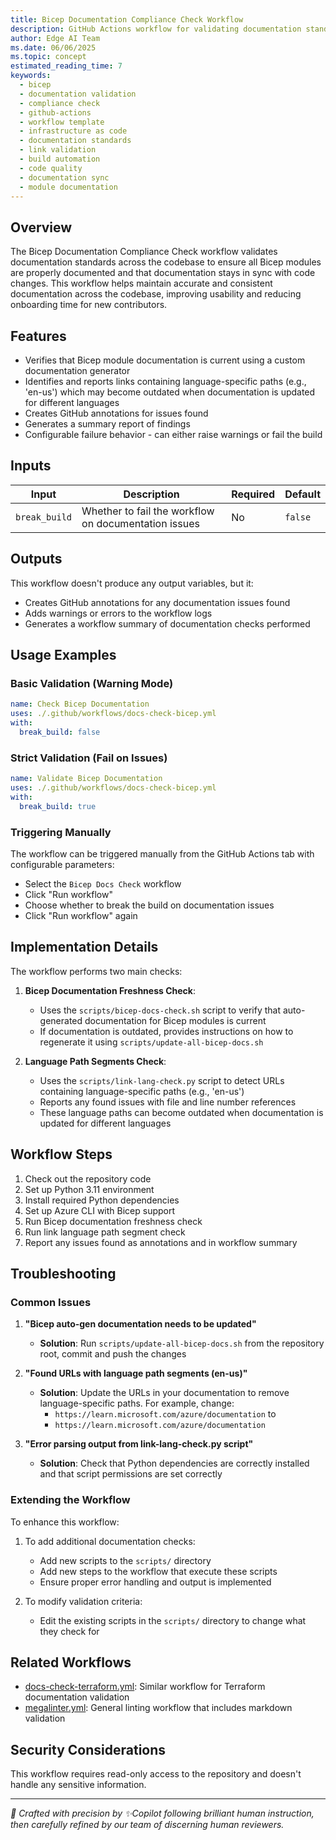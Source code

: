 ```yaml
---
title: Bicep Documentation Compliance Check Workflow
description: GitHub Actions workflow for validating documentation standards across Bicep modules
author: Edge AI Team
ms.date: 06/06/2025
ms.topic: concept
estimated_reading_time: 7
keywords:
  - bicep
  - documentation validation
  - compliance check
  - github-actions
  - workflow template
  - infrastructure as code
  - documentation standards
  - link validation
  - build automation
  - code quality
  - documentation sync
  - module documentation
---
```


## Overview

The Bicep Documentation Compliance Check workflow validates documentation standards across the codebase to ensure all Bicep modules are properly documented and that documentation stays in sync with code changes. This workflow helps maintain accurate and consistent documentation across the codebase, improving usability and reducing onboarding time for new contributors.

## Features

- Verifies that Bicep module documentation is current using a custom documentation generator
- Identifies and reports links containing language-specific paths (e.g., 'en-us') which may become outdated when documentation is updated for different languages
- Creates GitHub annotations for issues found
- Generates a summary report of findings
- Configurable failure behavior - can either raise warnings or fail the build

## Inputs

| Input         | Description                                          | Required | Default |
|---------------|------------------------------------------------------|----------|---------|
| `break_build` | Whether to fail the workflow on documentation issues | No       | `false` |

## Outputs

This workflow doesn't produce any output variables, but it:

- Creates GitHub annotations for any documentation issues found
- Adds warnings or errors to the workflow logs
- Generates a workflow summary of documentation checks performed

## Usage Examples

### Basic Validation (Warning Mode)

```yaml
name: Check Bicep Documentation
uses: ./.github/workflows/docs-check-bicep.yml
with:
  break_build: false
```

### Strict Validation (Fail on Issues)

```yaml
name: Validate Bicep Documentation
uses: ./.github/workflows/docs-check-bicep.yml
with:
  break_build: true
```

### Triggering Manually

The workflow can be triggered manually from the GitHub Actions tab with configurable parameters:

- Select the `Bicep Docs Check` workflow
- Click "Run workflow"
- Choose whether to break the build on documentation issues
- Click "Run workflow" again

## Implementation Details

The workflow performs two main checks:

1. **Bicep Documentation Freshness Check**:
   - Uses the `scripts/bicep-docs-check.sh` script to verify that auto-generated documentation for Bicep modules is current
   - If documentation is outdated, provides instructions on how to regenerate it using `scripts/update-all-bicep-docs.sh`

2. **Language Path Segments Check**:
   - Uses the `scripts/link-lang-check.py` script to detect URLs containing language-specific paths (e.g., 'en-us')
   - Reports any found issues with file and line number references
   - These language paths can become outdated when documentation is updated for different languages

## Workflow Steps

1. Check out the repository code
2. Set up Python 3.11 environment
3. Install required Python dependencies
4. Set up Azure CLI with Bicep support
5. Run Bicep documentation freshness check
6. Run link language path segment check
7. Report any issues found as annotations and in workflow summary

## Troubleshooting

### Common Issues

1. **"Bicep auto-gen documentation needs to be updated"**
   - **Solution**: Run `scripts/update-all-bicep-docs.sh` from the repository root, commit and push the changes

2. **"Found URLs with language path segments (en-us)"**
   - **Solution**: Update the URLs in your documentation to remove language-specific paths. For example, change:
     - `https://learn.microsoft.com/azure/documentation` to
     - `https://learn.microsoft.com/azure/documentation`

3. **"Error parsing output from link-lang-check.py script"**
   - **Solution**: Check that Python dependencies are correctly installed and that script permissions are set correctly

### Extending the Workflow

To enhance this workflow:

1. To add additional documentation checks:
   - Add new scripts to the `scripts/` directory
   - Add new steps to the workflow that execute these scripts
   - Ensure proper error handling and output is implemented

2. To modify validation criteria:
   - Edit the existing scripts in the `scripts/` directory to change what they check for

## Related Workflows

- [docs-check-terraform.yml](./docs-check-terraform.md): Similar workflow for Terraform documentation validation
- [megalinter.yml](./megalinter.md): General linting workflow that includes markdown validation

## Security Considerations

This workflow requires read-only access to the repository and doesn't handle any sensitive information.

---

<!-- markdownlint-disable MD036 -->
*🤖 Crafted with precision by ✨Copilot following brilliant human instruction,
then carefully refined by our team of discerning human reviewers.*
<!-- markdownlint-enable MD036 -->
